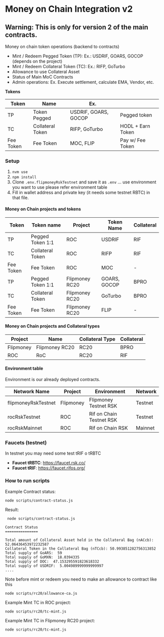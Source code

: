 # Money on Chain Integration v2

## Warning: This is only for version 2 of the main contracts.

Money on chain token operations (backend to contracts)

* Mint / Redeem Pegged Token (TP): Ex.: USDRIF, GOARS, GOCOP (depends on the project)
* Mint / Redeem Collateral Token (TC): Ex.: RIFP, GoTurbo
* Allowance to use Collateral Asset
* Status of Main MoC Contracts
* Admin operations: Ex. Execute settlement, calculate EMA, Vendor, etc.


**Tokens**

| Token     | Name             | Ex.                  |                   |
|-----------|------------------|----------------------|-------------------|
| TP        | Token Pegged     | USDRIF, GOARS, GOCOP | Pegged token      |
| TC        | Collateral Token | RIFP, GoTurbo        | HODL + Earn Token |
| Fee Token | Fee Token        | MOC, FLIP            | Pay w/ Fee Token  |


### Setup

1. `nvm use`
2. `npm install`
3. Clone `.env.flipmoneyRskTestnet` and save it as `.env` ... use environment you want to use please refer environment table
4. Fill in wallet address and private key (it needs some testnet RBTC) in that file.



#### Money on Chain projects and tokens 

| Token      | Token name       | Project          | Token Name    | Collateral |
|------------|------------------|------------------|---------------|------------|
| TP         | Pegged Token 1:1 | ROC              | USDRIF        | RIF        |
| TC         | Collateral Token | ROC              | RIFP          | RIF        |
| Fee Token  | Fee Token        | ROC              | MOC           | -          |
| TP         | Pegged Token 1:1 | Flipmoney RC20   | GOARS, GOCOP  | BPRO       |
| TC         | Collateral Token | Flipmoney RC20   | GoTurbo       | BPRO       |
| Fee Token  | Fee Token        | Flipmoney RC20   | FLIP          | -          |


#### Money on Chain projects and Collateral types


| Project   | Name            | Collateral Type | Collateral |
|-----------|-----------------|-----------------|------------|
| Flipmoney | Flipmoney RC20  | RC20            | BPRO       |
| ROC       | RoC             | RC20            | RIF        |



#### Environment table

Environment is our already deployed contracts. 

| Network Name        | Project   | Environment                   | Network |
|---------------------|-----------|-------------------------------|---------|
| flipmoneyRskTestnet | Flipmoney | Flipmoney Testnet RSK         | Testnet |
| rocRskTestnet       | ROC       | Rif on Chain Testnet RSK      | Testnet |
| rocRskMainnet       | ROC       | Rif on Chain RSK              | Mainnet |


### Faucets (testnet)

In testnet you may need some test tRIF o tRBTC

* **Faucet tRBTC**: https://faucet.rsk.co/
* **Faucet tRIF**: https://faucet.rifos.org/


### How to run scripts

Example Contract status:

`node scripts/contract-status.js`

Result:

```
 node scripts/contract-status.js

Contract Status
===============

Total amount of Collateral Asset held in the Collateral Bag (nACcb): 52.06436453972232587
Collateral Token in the Collateral Bag (nTCcb): 50.993851282756313852
Total supply of GoARS:  59
Total supply of GoMXN:  18.0394335
Total supply of DOC:  47.153295591823618332
Total supply of USDRIF:  5.004989999999999997
....

```

Note before mint or redeem you need to make an allowance to contract like this

`node scripts/rc20/allowance-ca.js`

Example Mint TC in ROC project:

`node scripts/rc20/tc-mint.js`

Example Mint TC in Flipmoney RC20 project:

`node scripts/rc20/tc-mint.js`

